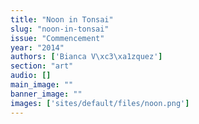 ```yaml
---
title: "Noon in Tonsai"
slug: "noon-in-tonsai"
issue: "Commencement"
year: "2014"
authors: ['Bianca V\xc3\xa1zquez']
section: "art"
audio: []
main_image: ""
banner_image: ""
images: ['sites/default/files/noon.png']
---
```

